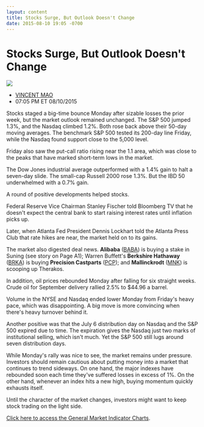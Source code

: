 ```yaml
---
layout: content
title: Stocks Surge, But Outlook Doesn't Change
date: 2015-08-10 19:05 -0700
---
```



Stocks Surge, But Outlook Doesn't Change
=========================================


![](https://www.investors.com/wp-content/uploads/ibd-migrated-images/MPv_150811_635748174035503770.png)

* [VINCENT MAO](https://www.investors.com/author/maov/ "Posts by VINCENT MAO")
* 07:05 PM ET 08/10/2015




  

Stocks staged a big-time bounce Monday after sizable losses the prior week, but the market outlook remained unchanged. The S&P 500 jumped 1.3%, and the Nasdaq climbed 1.2%. Both rose back above their 50-day moving averages. The benchmark S&P 500 tested its 200-day line Friday, while the Nasdaq found support close to the 5,000 level.

  

Friday also saw the put-call ratio rising near the 1.1 area, which was close to the peaks that have marked short-term lows in the market.

  

The Dow Jones industrial average outperformed with a 1.4% gain to halt a seven-day slide. The small-cap Russell 2000 rose 1.3%. But the IBD 50 underwhelmed with a 0.7% gain.

  

A round of positive developments helped stocks.

  

Federal Reserve Vice Chairman Stanley Fischer told Bloomberg TV that he doesn't expect the central bank to start raising interest rates until inflation picks up.

  

Later, when Atlanta Fed President Dennis Lockhart told the Atlanta Press Club that rate hikes are near, the market held on to its gains.

  

The market also digested deal news. **Alibaba** ([BABA](https://research.investors.com/quote.aspx?symbol=BABA)) is buying a stake in Suning (see story on Page A1); Warren Buffett's **Berkshire Hathaway** ([BRKA](https://research.investors.com/quote.aspx?symbol=BRKA)) is buying **Precision Castparts** ([PCP](https://research.investors.com/quote.aspx?symbol=PCP)); and **Mallinckrodt** ([MNK](https://research.investors.com/quote.aspx?symbol=MNK)) is scooping up Therakos.

  

In addition, oil prices rebounded Monday after falling for six straight weeks. Crude oil for September delivery rallied 2.5% to $44.96 a barrel.

  

Volume in the NYSE and Nasdaq ended lower Monday from Friday's heavy pace, which was disappointing. A big move is more convincing when there's heavy turnover behind it.

  

Another positive was that the July 6 distribution day on Nasdaq and the S&P 500 expired due to time. The expiration gives the Nasdaq just two marks of institutional selling, which isn't much. Yet the S&P 500 still lugs around seven distribution days.

  

While Monday's rally was nice to see, the market remains under pressure. Investors should remain cautious about putting money into a market that continues to trend sideways. On one hand, the major indexes have rebounded soon each time they've suffered losses in excess of 1%. On the other hand, whenever an index hits a new high, buying momentum quickly exhausts itself.

  

Until the character of the market changes, investors might want to keep stock trading on the light side.

  

[Click here to access the General Market Indicator Charts](https://www.investors.com/pdf/GMI_081115.pdf).




